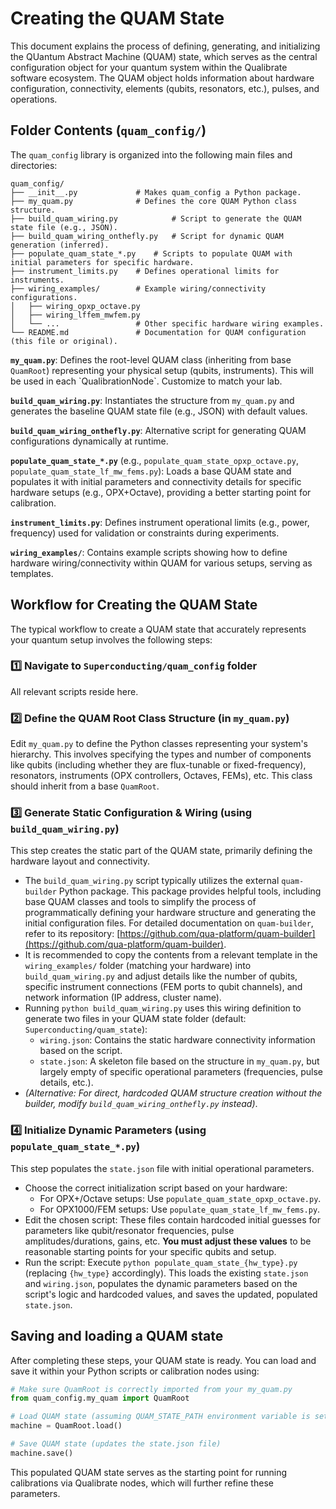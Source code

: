 # Creating the QUAM State

This document explains the process of defining, generating, and initializing the QUantum Abstract Machine (QUAM) state, which serves as the central configuration object for your quantum system within the Qualibrate software ecosystem. The QUAM object holds information about hardware configuration, connectivity, elements (qubits, resonators, etc.), pulses, and operations.

## Folder Contents (`quam_config/`)

The `quam_config` library is organized into the following main files and directories:

```text
quam_config/
├── __init__.py             # Makes quam_config a Python package.
├── my_quam.py              # Defines the core QUAM Python class structure.
├── build_quam_wiring.py            # Script to generate the QUAM state file (e.g., JSON).
├── build_quam_wiring_onthefly.py   # Script for dynamic QUAM generation (inferred).
├── populate_quam_state_*.py    # Scripts to populate QUAM with initial parameters for specific hardware.
├── instrument_limits.py    # Defines operational limits for instruments.
├── wiring_examples/        # Example wiring/connectivity configurations.
│   ├── wiring_opxp_octave.py
│   ├── wiring_lffem_mwfem.py
│   └── ...                 # Other specific hardware wiring examples.
└── README.md               # Documentation for QUAM configuration (this file or original).
```

**`my_quam.py`**: Defines the root-level QUAM class (inheriting from base `QuamRoot`) representing your physical setup (qubits, instruments). This will be used in each \`QualibrationNode\`. Customize to match your lab.

**`build_quam_wiring.py`**:
Instantiates the structure from `my_quam.py` and generates the baseline QUAM state file (e.g., JSON) with default values.

**`build_quam_wiring_onthefly.py`**:
Alternative script for generating QUAM configurations dynamically at runtime.

**`populate_quam_state_*.py`** (e.g., `populate_quam_state_opxp_octave.py`, `populate_quam_state_lf_mw_fems.py`):
Loads a base QUAM state and populates it with initial parameters and connectivity details for specific hardware setups (e.g., OPX+Octave), providing a better starting point for calibration.

**`instrument_limits.py`**:
Defines instrument operational limits (e.g., power, frequency) used for validation or constraints during experiments.

**`wiring_examples/`**:
Contains example scripts showing how to define hardware wiring/connectivity within QUAM for various setups, serving as templates.

## Workflow for Creating the QUAM State

The typical workflow to create a QUAM state that accurately represents your quantum setup involves the following steps:

### 1️⃣ Navigate to `Superconducting/quam_config` folder

All relevant scripts reside here.

### 2️⃣ Define the QUAM Root Class Structure (in `my_quam.py`)

Edit `my_quam.py` to define the Python classes representing your system's hierarchy. This involves specifying the types and number of components like qubits (including whether they are flux-tunable or fixed-frequency), resonators, instruments (OPX controllers, Octaves, FEMs), etc. This class should inherit from a base `QuamRoot`.

### 3️⃣ Generate Static Configuration & Wiring (using `build_quam_wiring.py`)

This step creates the static part of the QUAM state, primarily defining the hardware layout and connectivity.

- The `build_quam_wiring.py` script typically utilizes the external `quam-builder` Python package. This package provides helpful tools, including base QUAM classes and tools to simplify the process of programmatically defining your hardware structure and generating the initial configuration files. For detailed documentation on `quam-builder`, refer to its repository: [https://github.com/qua-platform/quam-builder](https://github.com/qua-platform/quam-builder).
- It is recommended to copy the contents from a relevant template in the `wiring_examples/` folder (matching your hardware) into `build_quam_wiring.py` and adjust details like the number of qubits, specific instrument connections (FEM ports to qubit channels), and network information (IP address, cluster name).
- Running `python build_quam_wiring.py` uses this wiring definition to generate two files in your QUAM state folder (default: `Superconducting/quam_state`):
  - `wiring.json`: Contains the static hardware connectivity information based on the script.
  - `state.json`: A skeleton file based on the structure in `my_quam.py`, but largely empty of specific operational parameters (frequencies, pulse details, etc.).
- _(Alternative: For direct, hardcoded QUAM structure creation without the builder, modify `build_quam_wiring_onthefly.py` instead)_.

### 4️⃣ Initialize Dynamic Parameters (using `populate_quam_state_*.py`)

This step populates the `state.json` file with initial operational parameters.

- Choose the correct initialization script based on your hardware:
  - For OPX+/Octave setups: Use `populate_quam_state_opxp_octave.py`.
  - For OPX1000/FEM setups: Use `populate_quam_state_lf_mw_fems.py`.
- Edit the chosen script: These files contain hardcoded initial guesses for parameters like qubit/resonator frequencies, pulse amplitudes/durations, gains, etc. **You must adjust these values** to be reasonable starting points for your specific qubits and setup.
- Run the script: Execute `python populate_quam_state_{hw_type}.py` (replacing `{hw_type}` accordingly). This loads the existing `state.json` and `wiring.json`, populates the dynamic parameters based on the script's logic and hardcoded values, and saves the updated, populated `state.json`.

## Saving and loading a QUAM state

After completing these steps, your QUAM state is ready. You can load and save it within your Python scripts or calibration nodes using:

```python
# Make sure QuamRoot is correctly imported from your my_quam.py
from quam_config.my_quam import QuamRoot

# Load QUAM state (assuming QUAM_STATE_PATH environment variable is set or using default)
machine = QuamRoot.load()

# Save QUAM state (updates the state.json file)
machine.save()
```

This populated QUAM state serves as the starting point for running calibrations via Qualibrate nodes, which will further refine these parameters.
